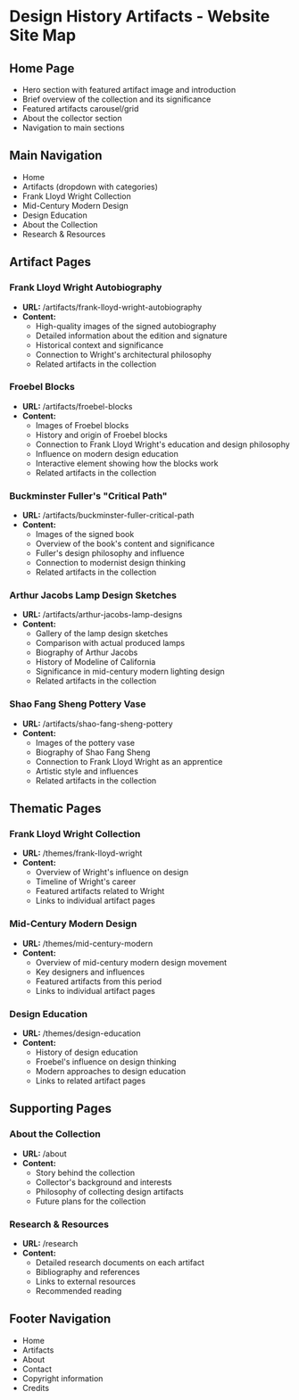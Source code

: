 # Design History Artifacts - Website Site Map

## Home Page
- Hero section with featured artifact image and introduction
- Brief overview of the collection and its significance
- Featured artifacts carousel/grid
- About the collector section
- Navigation to main sections

## Main Navigation
- Home
- Artifacts (dropdown with categories)
- Frank Lloyd Wright Collection
- Mid-Century Modern Design
- Design Education
- About the Collection
- Research & Resources

## Artifact Pages

### Frank Lloyd Wright Autobiography
- **URL:** /artifacts/frank-lloyd-wright-autobiography
- **Content:**
  - High-quality images of the signed autobiography
  - Detailed information about the edition and signature
  - Historical context and significance
  - Connection to Wright's architectural philosophy
  - Related artifacts in the collection

### Froebel Blocks
- **URL:** /artifacts/froebel-blocks
- **Content:**
  - Images of Froebel blocks
  - History and origin of Froebel blocks
  - Connection to Frank Lloyd Wright's education and design philosophy
  - Influence on modern design education
  - Interactive element showing how the blocks work
  - Related artifacts in the collection

### Buckminster Fuller's "Critical Path"
- **URL:** /artifacts/buckminster-fuller-critical-path
- **Content:**
  - Images of the signed book
  - Overview of the book's content and significance
  - Fuller's design philosophy and influence
  - Connection to modernist design thinking
  - Related artifacts in the collection

### Arthur Jacobs Lamp Design Sketches
- **URL:** /artifacts/arthur-jacobs-lamp-designs
- **Content:**
  - Gallery of the lamp design sketches
  - Comparison with actual produced lamps
  - Biography of Arthur Jacobs
  - History of Modeline of California
  - Significance in mid-century modern lighting design
  - Related artifacts in the collection

### Shao Fang Sheng Pottery Vase
- **URL:** /artifacts/shao-fang-sheng-pottery
- **Content:**
  - Images of the pottery vase
  - Biography of Shao Fang Sheng
  - Connection to Frank Lloyd Wright as an apprentice
  - Artistic style and influences
  - Related artifacts in the collection

## Thematic Pages

### Frank Lloyd Wright Collection
- **URL:** /themes/frank-lloyd-wright
- **Content:**
  - Overview of Wright's influence on design
  - Timeline of Wright's career
  - Featured artifacts related to Wright
  - Links to individual artifact pages

### Mid-Century Modern Design
- **URL:** /themes/mid-century-modern
- **Content:**
  - Overview of mid-century modern design movement
  - Key designers and influences
  - Featured artifacts from this period
  - Links to individual artifact pages

### Design Education
- **URL:** /themes/design-education
- **Content:**
  - History of design education
  - Froebel's influence on design thinking
  - Modern approaches to design education
  - Links to related artifact pages

## Supporting Pages

### About the Collection
- **URL:** /about
- **Content:**
  - Story behind the collection
  - Collector's background and interests
  - Philosophy of collecting design artifacts
  - Future plans for the collection

### Research & Resources
- **URL:** /research
- **Content:**
  - Detailed research documents on each artifact
  - Bibliography and references
  - Links to external resources
  - Recommended reading

## Footer Navigation
- Home
- Artifacts
- About
- Contact
- Copyright information
- Credits

